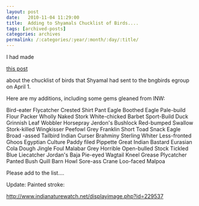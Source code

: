 ```yaml
---
layout: post
date:	2010-11-04 11:29:00
title:  Adding to Shyamals Chucklist of Birds....
tags: [archived-posts]
categories: archives
permalink: /:categories/:year/:month/:day/:title/
---
```

I had made

<a href="http://deponti.livejournal.com/504522.html"> this post </a>

about the chucklist of birds that Shyamal had sent to the bngbirds egroup on April 1.

Here are my additions, including some gems gleaned from INW:


Bird-eater Flycatcher
Crested Shirt Pant Eagle
Boothed Eagle
Pale-build Flour Packer
Wholly Naked Stork
White-chicked Barbet
Sport-Build Duck
Grinnish Leaf Wobbler
Horsepray
Jerdon's Bushlock
Red-bumped Swallow
Stork-killed Wingkisser
Peefowl
Grey Franklin
Short Toad Snack Eagle
Broad -assed Tailbird
Indian Curser
Brahminy Sterling
Whiter Less-fronted Ghoos
Egyptian Culture
Paddy filed Pippette
Great Indian Bastard
Eurasian Cola Dough
Jingle Foul
Malabar Grey Horrible
Open-bulled Stock
Tickled Blue Liecatcher
Jordan's Baja
Pie-eyed Wagtail
Kneel  Grease Plycatcher
Panted Bush Quill
Barn Howl
Sore-ass Crane
Loo-faced Malpoa

Please add to the list....

Update: Painted stroke:

http://www.indianaturewatch.net/displayimage.php?id=229537
